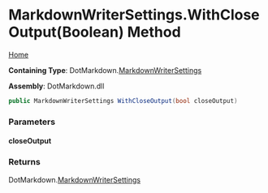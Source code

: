 <a name="_top"></a>

# MarkdownWriterSettings\.WithCloseOutput\(Boolean\) Method

[Home](../../../README.md#_top)

**Containing Type**: DotMarkdown\.[MarkdownWriterSettings](../README.md#_top)

**Assembly**: DotMarkdown\.dll

```csharp
public MarkdownWriterSettings WithCloseOutput(bool closeOutput)
```

### Parameters

#### closeOutput

### Returns

DotMarkdown\.[MarkdownWriterSettings](../README.md#_top)

